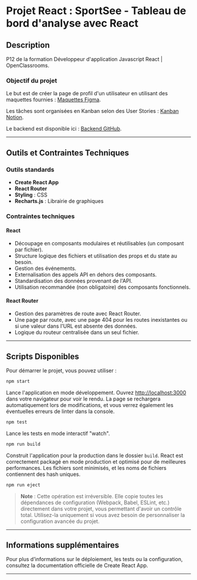 # Projet React : SportSee - Tableau de bord d'analyse avec React

## Description

P12 de la formation Développeur d'application Javascript React | OpenClassrooms.

### Objectif du projet

Le but est de créer la page de profil d'un utilisateur en utilisant des maquettes fournies : [Maquettes Figma](https://www.figma.com/file/BMomGVZqLZb811mDMShpLu/UI-design-Sportify-FR?node-id=0%3A1).

Les tâches sont organisées en Kanban selon des User Stories : [Kanban Notion](https://www.notion.so/openclassrooms/Copy-of-Dev4U-projet-Learn-Home-6686aa4b5f44417881a4884c9af5669e).

Le backend est disponible ici : [Backend GitHub](https://github.com/OpenClassrooms-Student-Center/P9-front-end-dashboard).

---

## Outils et Contraintes Techniques

### Outils standards

- **Create React App**
- **React Router**
- **Styling** : CSS
- **Recharts.js** : Librairie de graphiques

### Contraintes techniques

#### React

- Découpage en composants modulaires et réutilisables (un composant par fichier).
- Structure logique des fichiers et utilisation des props et du state au besoin.
- Gestion des événements.
- Externalisation des appels API en dehors des composants.
- Standardisation des données provenant de l'API.
- Utilisation recommandée (non obligatoire) des composants fonctionnels.

#### React Router

- Gestion des paramètres de route avec React Router.
- Une page par route, avec une page 404 pour les routes inexistantes ou si une valeur dans l'URL est absente des données.
- Logique du routeur centralisée dans un seul fichier.

---

## Scripts Disponibles

Pour démarrer le projet, vous pouvez utiliser :

```bash
npm start
```

Lance l'application en mode développement. Ouvrez [http://localhost:3000](http://localhost:3000) dans votre navigateur pour voir le rendu. La page se rechargera automatiquement lors de modifications, et vous verrez également les éventuelles erreurs de linter dans la console.

```bash
npm test
```

Lance les tests en mode interactif "watch".

```bash
npm run build
```

Construit l'application pour la production dans le dossier `build`. React est correctement packagé en mode production et optimisé pour de meilleures performances. Les fichiers sont minimisés, et les noms de fichiers contiennent des hash uniques.

```bash
npm run eject
```

> **Note** : Cette opération est irréversible. Elle copie toutes les dépendances de configuration (Webpack, Babel, ESLint, etc.) directement dans votre projet, vous permettant d'avoir un contrôle total. Utilisez-la uniquement si vous avez besoin de personnaliser la configuration avancée du projet.

---

## Informations supplémentaires

Pour plus d’informations sur le déploiement, les tests ou la configuration, consultez la documentation officielle de Create React App.

---
